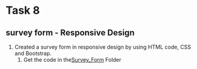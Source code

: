 # Task 8

## **survey form - Responsive Design**
1. Created a survey form in responsive design by using HTML code, CSS and Bootstrap.
   1. Get the code in the[Survey_Form](./Survey_Form/) Folder


